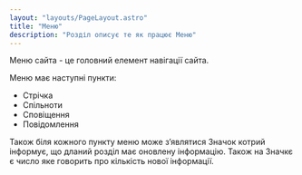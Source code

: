 ```yaml
---
layout: "layouts/PageLayout.astro"
title: "Меню"
description: "Розділ описує те як працює Меню"
---
```


Меню сайта - це головний елемент навігації сайта.

Меню має наступні пункти:

- Стрічка
- Спільноти
- Сповіщення
- Повідомлення

Також біля кожного пункту меню може зʼявлятися Значок котрий інформує, що дланий розділ має оновлену інформацію. Також на Значкє є число яке говорить про кількість нової інформації.
